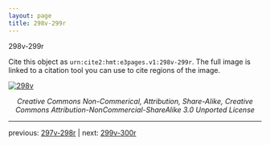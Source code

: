 ```yaml
---
layout: page
title: 298v-299r
---
```


298v-299r

Cite this object as `urn:cite2:hmt:e3pages.v1:298v-299r`.  The full image is linked to a citation tool you can use to cite regions of the image.

[![298v](http://www.homermultitext.org/iipsrv?IIIF=/project/homer/pyramidal/deepzoom/hmt/e3bifolio/v1/null.tif/full/800,/0/default.jpg)](http://www.homermultitext.org/ict2/?urn=urn:cite2:hmt:e3bifolio.v1:null) 

<p style="text-align: center; font-style: italic;">Creative Commons Non-Commerical, Attribution, Share-Alike, Creative Commons Attribution-NonCommercial-ShareAlike 3.0 Unported License</p>

---

previous: [297v-298r](../297v-298r/) | next: [299v-300r](../299v-300r/)